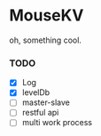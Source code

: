 # MouseKV
oh, something cool.

### TODO
- [x] Log
- [x] levelDb
- [ ] master-slave
- [ ] restful api
- [ ] multi work process